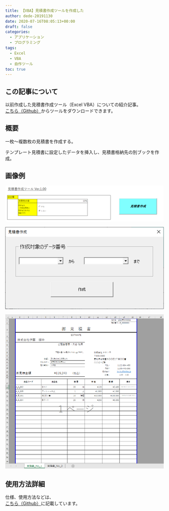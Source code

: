 ```yaml
---
title: 【VBA】見積書作成ツールを作成した
author: dede-20191130
date: 2020-07-16T08:05:13+00:00
draft: false
categories:
  - アプリケーション
  - プログラミング
tags:
  - Excel
  - VBA
  - 自作ツール
toc: true
---
```



## <span id="i">この記事について</span>

以前作成した見積書作成ツール（Excel VBA）についての紹介記事。  
[こちら（Github）][1]からツールをダウンロードできます。  
  
## <span id="i-2">概要</span>

一枚～複数枚の見積書を作成する。

テンプレート見積書に設定したデータを挿入し、見積書格納先の別ブックを作成。  

## <span id="i-3">画像例</span>


![設定欄][2]

![作成画面][3]

![見積書][4]





## <span id="i-4">使用方法詳細</span>

仕様、使用方法などは、  
[こちら（Github）][1]に記載しています。

 [1]: https://github.com/dede-20191130/My_VBA_Tools/tree/master/T0001_%E8%A6%8B%E7%A9%8D%E6%9B%B8%E4%BD%9C%E6%88%90%E3%83%84%E3%83%BC%E3%83%AB
 [2]: https://github.com/dede-20191130/My_VBA_Tools/raw/master/_ImageForMarkdown/T0001/image_5.png
 [3]: https://github.com/dede-20191130/My_VBA_Tools/raw/master/_ImageForMarkdown/T0001/image_6.png
 [4]: https://github.com/dede-20191130/My_VBA_Tools/raw/master/_ImageForMarkdown/T0001/image_7.png